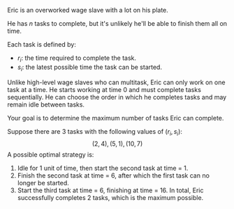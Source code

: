 Eric is an overworked wage slave with a lot on his plate.

He has $n$ tasks to complete, but it's unlikely he'll be able to finish them all on time.

Each task is defined by:

- $r_i$: the time required to complete the task.
- $s_i$: the latest possible time the task can be started.

Unlike high-level wage slaves who can multitask, Eric can only work on one task at a time. He starts working at time 0 and must complete tasks sequentially. He can choose the order in which he completes tasks and may remain idle between tasks.

Your goal is to determine the maximum number of tasks Eric can complete.

Suppose there are 3 tasks with the following values of $(r_i, s_i)$:
$$(2, 4), (5, 1), (10, 7)$$
A possible optimal strategy is:
1. Idle for 1 unit of time, then start the second task at time = 1.
2. Finish the second task at time = 6, after which the first task can no longer be started.
3. Start the third task at time = 6, finishing at time = 16.
In total, Eric successfully completes 2 tasks, which is the maximum possible.
